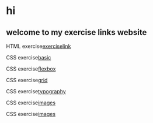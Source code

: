 # hi
## welcome to my exercise links website



HTML exercise[exerciselink](https://simarjot0032.github.io/page/indez.html)

CSS exercise[basic](https://simarjot0032.github.io/training.github.io/exercise/index.html)

CSS exercise[flexbox](https://simarjot0032.github.io/training.github.io/exercise/exercise2.html)

CSS exercise[grid](https://simarjot0032.github.io/training.github.io/exercise/gallery/grallery.html)

CSS exercise[typography](https://simarjot0032.github.io/training.github.io/exercise/gallery/typograph.html)

CSS exercise[images](https://simarjot0032.github.io/training.github.io/exercise/gallery/imgss.html)

CSS exercise[images](https://simarjot0032.github.io/training.github.io/exercise/gallery/sidenav.html)